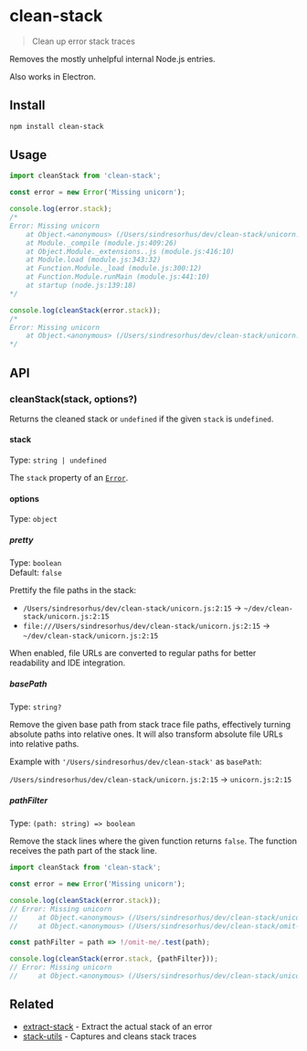 # clean-stack

> Clean up error stack traces

Removes the mostly unhelpful internal Node.js entries.

Also works in Electron.

## Install

```sh
npm install clean-stack
```

## Usage

```js
import cleanStack from 'clean-stack';

const error = new Error('Missing unicorn');

console.log(error.stack);
/*
Error: Missing unicorn
    at Object.<anonymous> (/Users/sindresorhus/dev/clean-stack/unicorn.js:2:15)
    at Module._compile (module.js:409:26)
    at Object.Module._extensions..js (module.js:416:10)
    at Module.load (module.js:343:32)
    at Function.Module._load (module.js:300:12)
    at Function.Module.runMain (module.js:441:10)
    at startup (node.js:139:18)
*/

console.log(cleanStack(error.stack));
/*
Error: Missing unicorn
    at Object.<anonymous> (/Users/sindresorhus/dev/clean-stack/unicorn.js:2:15)
*/
```

## API

### cleanStack(stack, options?)

Returns the cleaned stack or `undefined` if the given `stack` is `undefined`.

#### stack

Type: `string | undefined`

The `stack` property of an [`Error`](https://github.com/microsoft/TypeScript/blob/eac073894b172ec719ca7f28b0b94fc6e6e7d4cf/lib/lib.es5.d.ts#L972-L976).

#### options

Type: `object`

##### pretty

Type: `boolean`\
Default: `false`

Prettify the file paths in the stack:

- `/Users/sindresorhus/dev/clean-stack/unicorn.js:2:15` → `~/dev/clean-stack/unicorn.js:2:15`
- `file:///Users/sindresorhus/dev/clean-stack/unicorn.js:2:15` → `~/dev/clean-stack/unicorn.js:2:15`

When enabled, file URLs are converted to regular paths for better readability and IDE integration.

##### basePath

Type: `string?`

Remove the given base path from stack trace file paths, effectively turning absolute paths into relative ones. It will also transform absolute file URLs into relative paths.

Example with `'/Users/sindresorhus/dev/clean-stack'` as `basePath`:

`/Users/sindresorhus/dev/clean-stack/unicorn.js:2:15` → `unicorn.js:2:15`

##### pathFilter

Type: `(path: string) => boolean`

Remove the stack lines where the given function returns `false`. The function receives the path part of the stack line.

```js
import cleanStack from 'clean-stack';

const error = new Error('Missing unicorn');

console.log(cleanStack(error.stack));
// Error: Missing unicorn
//     at Object.<anonymous> (/Users/sindresorhus/dev/clean-stack/unicorn.js:2:15)
//     at Object.<anonymous> (/Users/sindresorhus/dev/clean-stack/omit-me.js:1:16)

const pathFilter = path => !/omit-me/.test(path);

console.log(cleanStack(error.stack, {pathFilter}));
// Error: Missing unicorn
//     at Object.<anonymous> (/Users/sindresorhus/dev/clean-stack/unicorn.js:2:15)
```

## Related

- [extract-stack](https://github.com/sindresorhus/extract-stack) - Extract the actual stack of an error
- [stack-utils](https://github.com/tapjs/stack-utils) - Captures and cleans stack traces

